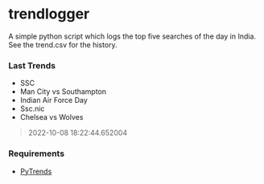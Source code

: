 # trendlogger
A simple python script which logs the top five searches of the day in India.<br>See the trend.csv for the history.<br>

<!-- Last Trends -->
### Last Trends
* SSC
* Man City vs Southampton
* Indian Air Force Day
* Ssc.nic
* Chelsea vs Wolves
> 2022-10-08 18:22:44.652004

<!-- Requirements -->
### Requirements
* [PyTrends](https://github.com/dreyco676/pytrends)
